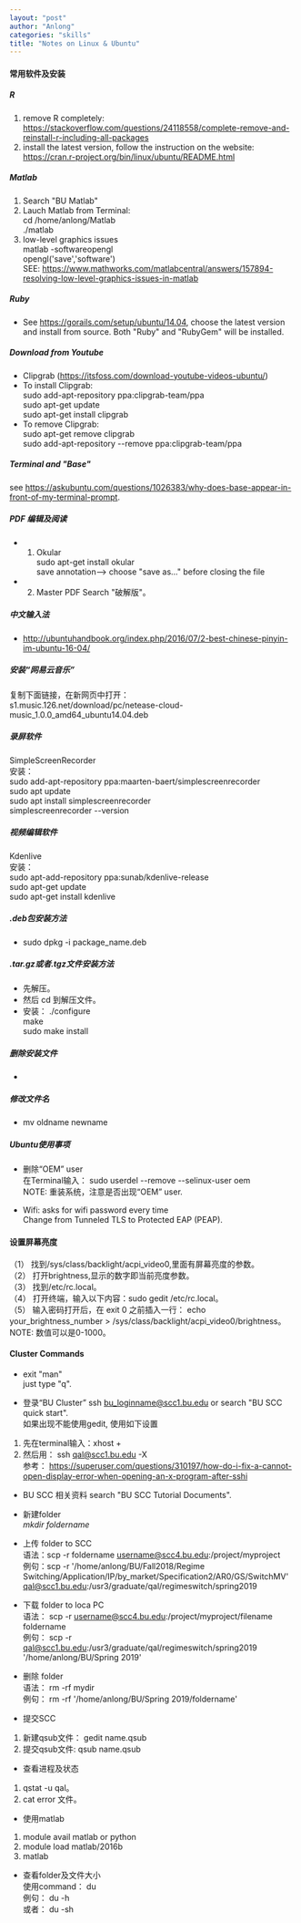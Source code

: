 ```yaml
---
layout: "post"
author: "Anlong"
categories: "skills"
title: "Notes on Linux & Ubuntu"
---
```

#### 常用软件及安装  
##### R  
1. remove R completely: https://stackoverflow.com/questions/24118558/complete-remove-and-reinstall-r-including-all-packages  
2. install the latest version, follow the instruction on the website: https://cran.r-project.org/bin/linux/ubuntu/README.html   
##### Matlab  
1. Search "BU Matlab"  
2. Lauch Matlab from Terminal:  
cd /home/anlong/Matlab  
./matlab  
3. low-level graphics issues  
matlab -softwareopengl  
opengl('save','software')  
SEE: https://www.mathworks.com/matlabcentral/answers/157894-resolving-low-level-graphics-issues-in-matlab  

##### Ruby
- See https://gorails.com/setup/ubuntu/14.04, choose the latest version and install from source. Both "Ruby" and "RubyGem" will be installed.  

##### Download from Youtube      
- Clipgrab (https://itsfoss.com/download-youtube-videos-ubuntu/)
- To install Clipgrab:     
sudo add-apt-repository ppa:clipgrab-team/ppa     
sudo apt-get update     
sudo apt-get install clipgrab     
- To remove Clipgrab:     
sudo apt-get remove clipgrab     
sudo add-apt-repository --remove ppa:clipgrab-team/ppa    

##### Terminal and "Base"
see https://askubuntu.com/questions/1026383/why-does-base-appear-in-front-of-my-terminal-prompt.    

##### PDF 编辑及阅读
- 1. Okular  
sudo apt-get install okular  
save annotation--> choose "save as..." before closing the file  

- 2. Master PDF
Search "破解版"。  

##### 中文输入法
- http://ubuntuhandbook.org/index.php/2016/07/2-best-chinese-pinyin-im-ubuntu-16-04/  

##### 安装“网易云音乐”
复制下面链接，在新网页中打开：  
s1.music.126.net/download/pc/netease-cloud-music_1.0.0_amd64_ubuntu14.04.deb  

##### 录屏软件  
SimpleScreenRecorder  
安装：   
sudo add-apt-repository ppa:maarten-baert/simplescreenrecorder  
sudo apt update  
sudo apt install simplescreenrecorder  
simplescreenrecorder --version  

##### 视频编辑软件  
Kdenlive  
安装：  
sudo apt-add-repository ppa:sunab/kdenlive-release  
sudo apt-get update  
sudo apt-get install kdenlive  



##### .deb包安装方法
- sudo dpkg -i package_name.deb

##### .tar.gz或者.tgz文件安装方法  
- 先解压。  
- 然后 cd 到解压文件。  
- 安装：
./configure  
make  
sudo make install  

##### 删除安装文件
- 

##### 修改文件名
- mv oldname newname  

##### Ubuntu使用事项  
- 删除“OEM” user  
在Terminal输入： sudo userdel --remove --selinux-user oem  
NOTE: 重装系统，注意是否出现“OEM” user.  

- Wifi: asks for wifi password every time  
Change from Tunneled TLS to Protected EAP (PEAP).  


#### 设置屏幕亮度
（1） 找到/sys/class/backlight/acpi_video0,里面有屏幕亮度的参数。  
（2） 打开brightness,显示的数字即当前亮度参数。  
（3） 找到/etc/rc.local。  
（4） 打开终端，输入以下内容：sudo gedit /etc/rc.local。  
（5） 输入密码打开后，在 exit 0 之前插入一行： echo your_brightness_number > /sys/class/backlight/acpi_video0/brightness。  
NOTE: 数值可以是0-1000。  

#### Cluster Commands
- exit "man"  
just type "q".  

- 登录“BU Cluster”
ssh bu_loginname@scc1.bu.edu or search "BU SCC quick start".  
如果出现不能使用gedit, 使用如下设置  
1. 先在terminal输入：xhost +  
2. 然后用： ssh qal@scc1.bu.edu -X  
参考： https://superuser.com/questions/310197/how-do-i-fix-a-cannot-open-display-error-when-opening-an-x-program-after-sshi  

- BU SCC 相关资料
search "BU SCC Tutorial Documents".  

- 新建folder  
_mkdir foldername_  

- 上传 folder to SCC  
语法：scp -r foldername username@scc4.bu.edu:/project/myproject  
例句：scp -r '/home/anlong/BU/Fall2018/Regime Switching/Application/IP/by_market/Specification2/AR0/GS/SwitchMV' qal@scc1.bu.edu:/usr3/graduate/qal/regimeswitch/spring2019  

- 下载 folder to loca PC  
语法： scp -r username@scc4.bu.edu:/project/myproject/filename foldername    
例句： scp -r qal@scc1.bu.edu:/usr3/graduate/qal/regimeswitch/spring2019 '/home/anlong/BU/Spring 2019' 

- 删除 folder  
语法： rm -rf mydir  
例句： rm -rf '/home/anlong/BU/Spring 2019/foldername'  

- 提交SCC  
1. 新建qsub文件： gedit name.qsub  
2. 提交qsub文件: qsub name.qsub  

- 查看进程及状态  
1. qstat -u qal。  
2. cat error 文件。 

- 使用matlab
1. module avail matlab or python  
2. module load matlab/2016b  
3. matlab  

- 查看folder及文件大小  
使用command： du   
例句： du -h  
或者： du -sh  



